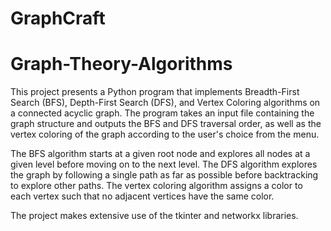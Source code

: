 # GraphCraft
# Graph-Theory-Algorithms
This project presents a Python program that implements Breadth-First Search (BFS), Depth-First Search (DFS), and Vertex Coloring algorithms on a connected acyclic graph. 
The program takes an input file containing the graph structure and outputs the BFS and DFS traversal order, as well as the vertex coloring of the graph according to the user's choice from the menu.

The BFS algorithm starts at a given root node and explores all nodes at a given level before moving on to the next level. 
The DFS algorithm explores the graph by following a single path as far as possible before backtracking to explore other paths. 
The vertex coloring algorithm assigns a color to each vertex such that no adjacent vertices have the same color.

The project makes extensive use of the tkinter and networkx libraries.
